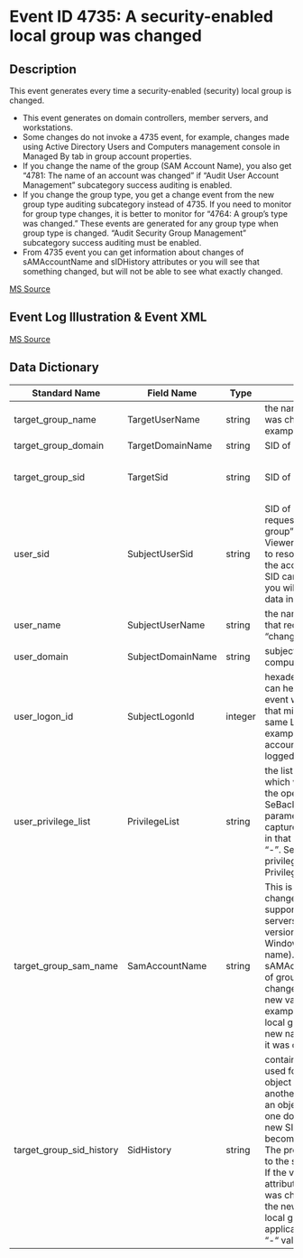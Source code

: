 # Event ID 4735: A security-enabled local group was changed

## Description

This event generates every time a security-enabled (security) local group is changed.

* This event generates on domain controllers, member servers, and workstations.
* Some changes do not invoke a 4735 event, for example, changes made using Active Directory Users and Computers management console in Managed By tab in group account properties.
* If you change the name of the group (SAM Account Name), you also get “4781: The name of an account was changed” if “Audit User Account Management” subcategory success auditing is enabled.
* If you change the group type, you get a change event from the new group type auditing subcategory instead of 4735. If you need to monitor for group type changes, it is better to monitor for “4764: A group’s type was changed.” These events are generated for any group type when group type is changed. “Audit Security Group Management” subcategory success auditing must be enabled.
* From 4735 event you can get information about changes of sAMAccountName and sIDHistory attributes or you will see that something changed, but will not be able to see what exactly changed.

[MS Source](https://github.com/MicrosoftDocs/windows-itpro-docs/blob/master/windows/security/threat-protection/auditing/event-4735.md)

## Event Log Illustration & Event XML

[MS Source](https://github.com/MicrosoftDocs/windows-itpro-docs/blob/master/windows/security/threat-protection/auditing/event-4735.md)

## Data Dictionary

|	Standard Name	|	Field Name	|	Type	|	Description	|	Sample Value	|
|	----------------	|	----------------	|	----------------	|	----------------	|	----------------	|
|	target_group_name	|	TargetUserName	|	string	|	the name of the group that was changed. For example: ServiceDesk	|	AccountOperators\_NEW	|
|	target_group_domain	|	TargetDomainName	|	string	|	SID of changed group.	|	CONTOSO	|
|	target_group_sid	|	TargetSid	|	string	|	SID of changed group.	|	S-1-5-21-3457937927-2839227994-823803824-6605	|
|	user_sid	|	SubjectUserSid	|	string	|	SID of account that requested the “change group” operation. Event Viewer automatically tries to resolve SIDs and show the account name. If the SID cannot be resolved, you will see the source data in the event.	|	S-1-5-21-3457937927-2839227994-823803824-1104	|
|	user_name	|	SubjectUserName	|	string	|	the name of the account that requested the “change group” operation.	|	dadmin	|
|	user_domain	|	SubjectDomainName	|	string	|	subject’s domain or computer name.	|	CONTOSO	|
|	user_logon_id	|	SubjectLogonId	|	integer	|	hexadecimal value that can help you correlate this event with recent events that might contain the same Logon ID, for example, “4624: An account was successfully logged on.”	|	0x3031e	|
|	user_privilege_list	|	PrivilegeList	|	string	|	the list of user privileges which were used during the operation, for example, SeBackupPrivilege. This parameter might not be captured in the event, and in that case appears as “-”. See full list of user privileges in “Table 8. User Privileges.”.	|	-	|
|	target_group_sam_name	|	SamAccountName	|	string	|	This is a new name of changed group used to support clients and servers from previous versions of Windows (pre-Windows 2000 logon name). If the value of sAMAccountNameattribute of group object was changed, you will see the new value here. For example: ServiceDesk. For local groups it is simply a new name of the group, if it was changed.	|	AccountOperators\_NEW	|
|target_group_sid_history	|	SidHistory	|	string	|	contains previous SIDs used for the object if the object was moved from another domain. Whenever an object is moved from one domain to another, a new SID is created and becomes the objectSID. The previous SID is added to the sIDHistory property. If the value of sIDHistory attribute of group object was changed, you will see the new value here. For local groups it is not applicable and always has “-“ value.	|	-	|